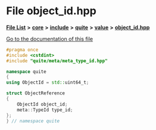 

# File object\_id.hpp

[**File List**](files.md) **>** [**core**](dir_6f77a39b07c019ccd7492ea87272f732.md) **>** [**include**](dir_25de89a49d1da2858ac6330785c12b40.md) **>** [**quite**](dir_6f50b8774c4552618988001c2022dcf6.md) **>** [**value**](dir_649c775d6fa8febbabfb9f60e7970e98.md) **>** [**object\_id.hpp**](object__id_8hpp.md)

[Go to the documentation of this file](object__id_8hpp.md)


```C++
#pragma once
#include <cstdint>
#include "quite/meta/meta_type_id.hpp"

namespace quite
{
using ObjectId = std::uint64_t;

struct ObjectReference
{
    ObjectId object_id;
    meta::TypeId type_id;
};
} // namespace quite
```


